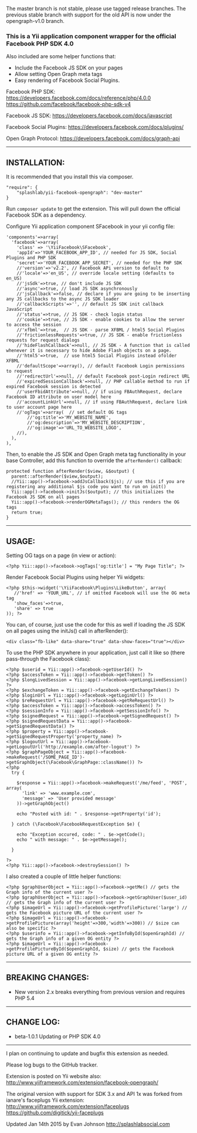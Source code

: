 The master branch is not stable, please use tagged release branches. The previous stable branch with support for the old API is now under the opengraph-v1.0 branch.

### This is a Yii application component wrapper for the official Facebook PHP SDK 4.0

Also included are some helper functions that:

  * Include the Facebook JS SDK on your pages
  * Allow setting Open Graph meta tags
  * Easy rendering of Facebook Social Plugins.

Facebook PHP SDK:
https://developers.facebook.com/docs/reference/php/4.0.0
https://github.com/facebook/facebook-php-sdk-v4

Facebook JS SDK:
https://developers.facebook.com/docs/javascript

Facebook Social Plugins:
https://developers.facebook.com/docs/plugins/

Open Graph Protocol:
https://developers.facebook.com/docs/graph-api

* * *

INSTALLATION:
---------------------------------------------------------------------------

It is recommended that you install this via composer.

    "require": {
        "splashlab/yii-facebook-opengraph": "dev-master"
    }

Run `composer update` to get the extension. This will pull down the official Facebook SDK as a dependency.

Configure Yii application component SFacebook in your yii config file:

    'components'=>array(
      'facebook'=>array(
        'class' => '\YiiFacebook\SFacebook',
        'appId'=>'YOUR_FACEBOOK_APP_ID', // needed for JS SDK, Social Plugins and PHP SDK
        'secret'=>'YOUR_FACEBOOK_APP_SECRET', // needed for the PHP SDK
        //'version'=>'v2.2', // Facebook APi version to default to
        //'locale'=>'en_US', // override locale setting (defaults to en_US)
        //'jsSdk'=>true, // don't include JS SDK
        //'async'=>true, // load JS SDK asynchronously
        //'jsCallback'=>false, // declare if you are going to be inserting any JS callbacks to the async JS SDK loader
        //'callbackScripts'=>'', // default JS SDK init callback JavaScript
        //'status'=>true, // JS SDK - check login status
        //'cookie'=>true, // JS SDK - enable cookies to allow the server to access the session
        //'xfbml'=>true,  // JS SDK - parse XFBML / html5 Social Plugins
        //'frictionlessRequests'=>true, // JS SDK - enable frictionless requests for request dialogs
        //'hideFlashCallback'=>null, // JS SDK - A function that is called whenever it is necessary to hide Adobe Flash objects on a page.
        //'html5'=>true,  // use html5 Social Plugins instead ofolder XFBML
        //'defaultScope'=>array(), // default Facebook Login permissions to request
        //'redirectUrl'=>null, // default Facebook post-Login redirect URL
        //'expiredSessionCallback'=>null, // PHP callable method to run if expired Facebook session is detected
        //'userFbidAttribute'=>null, // if using FBAuthRequest, declare Facebook ID attribute on user model here
        //'accountLinkUrl'=>null, // if using FBAuthRequest, declare link to user account page here
        //'ogTags'=>array(  // set default OG tags
            //'og:title'=>'MY_WEBSITE_NAME',
            //'og:description'=>'MY_WEBSITE_DESCRIPTION',
            //'og:image'=>'URL_TO_WEBSITE_LOGO',
        //),
      ),
    ),

Then, to enable the JS SDK and Open Graph meta tag functionality in your base Controller,
add this function to override the `afterRender()` callback:

    protected function afterRender($view, &$output) {
      parent::afterRender($view,$output);
      //Yii::app()->facebook->addJsCallback($js); // use this if you are registering any additional $js code you want to run on init()
      Yii::app()->facebook->initJs($output); // this initializes the Facebook JS SDK on all pages
      Yii::app()->facebook->renderOGMetaTags(); // this renders the OG tags
      return true;
    }

* * *

USAGE:
---------------------------------------------------------------------------

Setting OG tags on a page (in view or action):

    <?php Yii::app()->facebook->ogTags['og:title'] = "My Page Title"; ?>

Render Facebook Social Plugins using helper Yii widgets:

    <?php $this->widget('\YiiFacebook\Plugins\LikeButton', array(
       //'href' => 'YOUR_URL', // if omitted Facebook will use the OG meta tag
       'show_faces'=>true,
       'share' => true
    )); ?>

You can, of course, just use the code for this as well if loading the JS SDK on all pages
using the initJs() call in afterRender():

    <div class="fb-like" data-share="true" data-show-faces="true"></div>

To use the PHP SDK anywhere in your application, just call it like so (there pass-through the Facebook class):

    <?php $userid = Yii::app()->facebook->getUserId() ?>
    <?php $accessToken = Yii::app()->facebook->getToken() ?>
    <?php $longLivedSession = Yii::app()->facebook->getLongLivedSession() ?>
    <?php $exchangeToken = Yii::app()->facebook->getExchangeToken() ?>
    <?php $loginUrl = Yii::app()->facebook->getLoginUrl() ?>
    <?php $reRequestUrl = Yii::app()->facebook->getReRequestUrl() ?>
    <?php $accessToken = Yii::app()->facebook->accessToken() ?>
    <?php $sessionInfo = Yii::app()->facebook->getSessionInfo() ?>
    <?php $signedRequest = Yii::app()->facebook->getSignedRequest() ?>
    <?php $signedRequestData = Yii::app()->facebook->getSignedRequestData() ?>
    <?php $property = Yii::app()->facebook->getSignedRequestProperty('property_name) ?>
    <?php $logoutUrl = Yii::app()->facebook->getLogoutUrl('http://example.com/after-logout') ?>
    <?php $graphPageObject = Yii::app()->facebook->makeRequest('/SOME_PAGE_ID')->getGraphObject(\Facebook\GraphPage::className()) ?>
    <?php
      try {

        $response = Yii::app()->facebook->makeRequest('/me/feed', 'POST', array(
          'link' => 'www.example.com',
          'message' => 'User provided message'
        ))->getGraphObject()

        echo "Posted with id: " . $response->getProperty('id');

      } catch (\Facebook\FacebookRequestException $e) {

        echo "Exception occured, code: " . $e->getCode();
        echo " with message: " . $e->getMessage();

      }

    ?>
    <?php Yii::app()->facebook->destroySession() ?>

I also created a couple of little helper functions:

    <?php $graphUserObject = Yii::app()->facebook->getMe() // gets the Graph info of the current user ?>
    <?php $graphUserObject = Yii::app()->facebook->getGraphUser($user_id) // gets the Graph info of the current user ?>
    <?php $imageUrl = Yii::app()->facebook->getProfilePicture('large') // gets the Facebook picture URL of the current user ?>
    <?php $imageUrl = Yii::app()->facebook->getProfilePicture(array('height'=>300,'width'=>300)) // $size can also be specific ?>
    <?php $userinfo = Yii::app()->facebook->getInfoById($openGraphId) // gets the Graph info of a given OG entity ?>
    <?php $imageUrl = Yii::app()->facebook->getProfilePictureById($openGraphId, $size) // gets the Facebook picture URL of a given OG entity ?>

* * *

BREAKING CHANGES:
---------------------------------------------------------------------------
* New version 2.x breaks everything from previous version and requires PHP 5.4

* * *

CHANGE LOG:
---------------------------------------------------------------------------
* beta-1.0.1 Updating or PHP SDK 4.0

* * *

I plan on continuing to update and bugfix this extension as needed.

Please log bugs to the GitHub tracker.

Extension is posted on Yii website also:
http://www.yiiframework.com/extension/facebook-opengraph/

The original version with support for SDK 3.x and API 1x was forked from ianare's faceplugs Yii extension:
http://www.yiiframework.com/extension/faceplugs
https://github.com/digitick/yii-faceplugs

Updated Jan 14th 2015 by Evan Johnson
http://splashlabsocial.com

